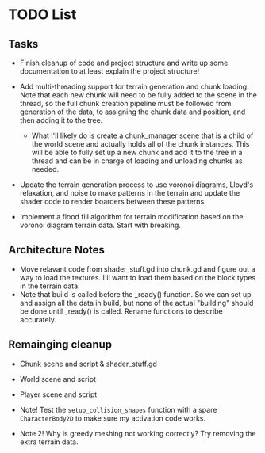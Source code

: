 # TODO List

## Tasks

- Finish cleanup of code and project structure and write up some documentation to at least explain the project structure!

- Add multi-threading support for terrain generation and chunk loading. Note that each new chunk will need to be fully added to the scene in the thread, so the full chunk creation pipeline must be followed from generation of the data, to assigning the chunk data and position, and then adding it to the tree.

  - What I'll likely do is create a chunk_manager scene that is a child of the world scene and actually holds all of the chunk instances. This will be able to fully set up a new chunk and add it to the tree in a thread and can be in charge of loading and unloading chunks as needed.

- Update the terrain generation process to use voronoi diagrams, Lloyd's relaxation, and noise to make patterns in the terrain and update the shader code to render boarders between these patterns.

- Implement a flood fill algorithm for terrain modification based on the voronoi diagram terrain data. Start with breaking.

## Architecture Notes

- Move relavant code from shader_stuff.gd into chunk.gd and figure out a way to load the textures. I'll want to load them based on the block types in the terrain data.
- Note that build is called before the \_ready() function. So we can set up and assign all the data in build, but none of the actual "building" should be done until \_ready() is called. Rename functions to describe accurately.

## Remainging cleanup

- Chunk scene and script & shader_stuff.gd
- World scene and script
- Player scene and script

- Note! Test the `setup_collision_shapes` function with a spare `CharacterBody2D` to make sure my activation code works.
- Note 2! Why is greedy meshing not working correctly? Try removing the extra terrain data.
